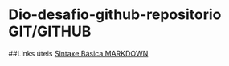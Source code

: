 # Dio-desafio-github-repositorio GIT/GITHUB

##Links úteis
[Sintaxe Básica MARKDOWN](https://www.markdownguide.org/basic-syntax/)

